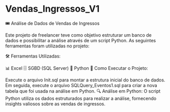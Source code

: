 # Vendas_Ingressos_V1

🎟️ Análise de Dados de Vendas de Ingressos

Este projeto de freelancer teve como objetivo estruturar um banco de dados e possibilitar a análise através de um script Python. As seguintes ferramentas foram utilizadas no projeto:

🛠️ Ferramentas Utilizadas:

📊 Excel
🗄️ SGBD (SQL Server)
🐍 Python
🚀 Como Executar o Projeto:

Execute o arquivo Init.sql para montar a estrutura inicial do banco de dados.
Em seguida, execute o arquivo SQLQuery_Eventos1.sql para criar a nova tabela que foi usada na análise em Python.
🔍 Análise em Python:
O script Python utiliza os dados estruturados para realizar a análise, fornecendo insights valiosos sobre as vendas de ingressos.
